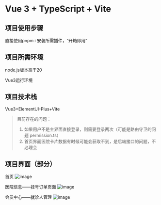# Vue 3 + TypeScript + Vite

## 项目使用步骤

直接使用pnpm i 安装所需插件，“开箱即用”

## 项目所需环境

node.js版本高于20

Vue3运行环境

## 项目技术栈

Vue3+ElementUI-Plus+Vite

> 目前存在的问题：
>
> 1. 如果用户不是主界面直接登录，则需要登录两次（可能是路由守卫的问题  permission.ts）
> 2. 首页界面医院卡片数据有时候可能会获取不到，是后端接口的问题，不必理会

## 项目界面（部分）
首页
![image](https://github.com/user-attachments/assets/63f8ab11-cfd1-4439-a54a-5552e447fec9)

医院信息——挂号订单页面
![image](https://github.com/user-attachments/assets/faee2373-f4a1-4ca7-b169-3635c44f8c2b)

会员中心——就诊人管理
![image](https://github.com/user-attachments/assets/84526cdf-5cd7-4b1c-b0bf-700d24b8d55e)
